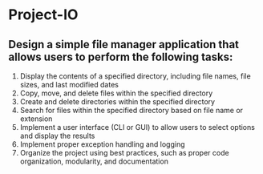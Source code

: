 # Project-IO

## Design a simple file manager application that allows users to perform the following tasks:

1. Display the contents of a specified directory, including file names, file sizes, and last modified dates
2. Copy, move, and delete files within the specified directory
3. Create and delete directories within the specified directory
4. Search for files within the specified directory based on file name or extension
5. Implement a user interface (CLI or GUI) to allow users to select options and display the results
6. Implement proper exception handling and logging
7. Organize the project using best practices, such as proper code organization, modularity, and documentation
